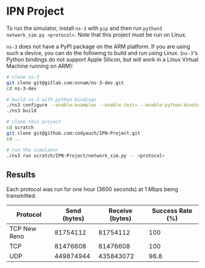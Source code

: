 # IPN Project

To run the simulator, install `ns-3` with `pip` and then run
`python3 network_sim.py <protocol>`. Note that this project must be run on Linux.

`ns-3` does not have a PyPI package on the ARM
platform. If you are using such a device, you can do the following to build and
run using Linux. (`ns-3`'s Python bindings do not support Apple Silicon, but
will work in a Linux Virtual Machine running on ARM):

```sh
# clone ns-3
git clone git@gitlab.com:nsnam/ns-3-dev.git
cd ns-3-dev

# build ns-3 with python bindings
./ns3 configure --enable-examples --enable-tests --enable-python-bindings
./ns3 build

# clone this project
cd scratch
git clone git@github.com:codyauch/IPN-Project.git
cd ..

# run the simulator
./ns3 run scratch/IPN-Project/network_sim.py -- <protocol>
```

## Results

Each protocol was run for one hour (3600 seconds) at 1 Mbps being transmitted.

| Protocol | Send (bytes) | Receive (bytes) | Success Rate (%) |
|---|---|---|---|
| TCP New Reno | 81754112 | 81754112 | 100 |
| TCP | 81476608 | 81476608 | 100 |
| UDP | 449874944 | 435843072 | 96.8 |
